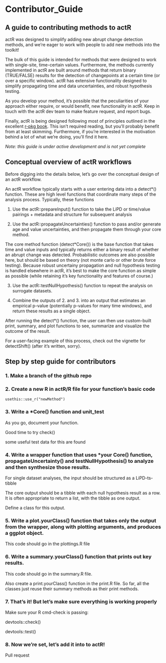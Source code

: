 Contributor\_Guide
================

## A guide to contributing methods to actR

actR was designed to simplify adding new abrupt change detection
methods, and we’re eager to work with people to add new methods into the
toolkit\!

The bulk of this guide is intended for methods that were designed to
work with single-site, time-certain values. Furthermore, the methods
currently implemented in actR are built around methods that return
binary (TRUE/FALSE) results for the detection of changepoints at a
certain time (or over a specific window). actR has extensive
functionality designed to simplify propagating time and data
uncertainties, and robust hypothesis testing.

As you develop your method, it’s possible that the peculiarities of your
approach either require, or would benefit, new functionality in actR.
Keep in touch with the actR dev team to make feature request, and report
bugs.

Finally, actR is being designed following most of principles outlined in
the excellent [r-pkg book](https://r-pkgs.org/). This isn’t required
reading, but you’ll probably benefit from at least skimming.
Furthermore, if you’re interested in the motivation behind a lot of what
we’re doing, you’ll find it here.

*Note: this guide is under active development and is not yet complete*

## Conceptual overview of actR workflows

Before digging into the details below, let’s go over the conceptual
design of an actR workflow.

An actR workflow typically starts with a user entering data into a
detect\*() function. These are high level functions that coordinate many
steps of the analysis process. Typically, these functions

1.  Use the actR::prepareInput() function to take the LiPD or time/value
    pairings + metadata and structure for subsequent analysis

2.  Use the actR::propagateUncertainties() function to pass and/or
    generate age and value uncertainties, and then propagate them
    through your core method.

The core method function (detect\*Core()) is the base function that
takes time and value inputs and typically returns either a binary result
of whether an abrupt change was detected. Probabilistic outcomes are
also possible here, but should be based on theory (not monte carlo or
other brute force testing). Because robust uncertainy propagation and
null hypothesis testing is handled elsewhere in actR, it’s best to make
the core function as simple as possible (while retaining it’s key
functionality and features of course.)

3.  Use the actR::testNullHypothesis() function to repeat the analysis
    on surrogate datasets.

4.  Combine the outputs of 2. and 3. into an output that estimates an
    empirical p-value (potentially p-values for many time windows), and
    return these results as a single object.

After running the detect\*() function, the user can then use
custom-built print, summary, and plot functions to see, summarize and
visualize the outcome of the result.

For a user-facing example of this process, check out the vignette for
detectShift() (after it’s written, sorry).

## Step by step guide for contributors

### 1\. Make a branch of the github repo

### 2\. Create a new R in actR/R file for your function’s basic code

`usethis::use_r("newMethod")`

### 3\. Write a \*Core() function and unit\_test

As you go, document your function.

Good time to try check()

some useful test data for this are
found

### 4\. Write a wrapper function that uses \*your Core() function, propagateUncertainty() and testNullHypothesis() to analyze and then synthesize those results.

For single dataset analyses, the input should be structured as a
LiPD-ts-tibble

The core output should be a tibble with each null hypothesis result as a
row. It is often appropriate to return a list, with the tibble as one
output.

Define a class for this
output.

### 5\. Write a plot.yourClass() function that takes only the output from the wrapper, along with plotting arguments, and produces a ggplot object.

This code should go in the plottings.R
file

### 6\. Write a summary.yourClass() function that prints out key results.

This code should go in the summary.R file.

Also create a print.yourClass() function in the print.R file. So far,
all the classes just reuse their summary methods as their print methods.

### 7\. That’s it\! But let’s make sure everything is working properly

Make sure your R cmd-check is passing:

devtools::check()

devtools::test()

### 8\. Now we’re set, let’s add it into to actR\!

Pull request
